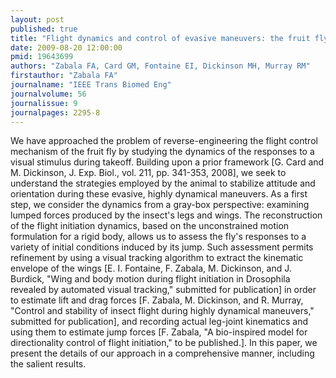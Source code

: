 ```yaml
---
layout: post
published: true
title: "Flight dynamics and control of evasive maneuvers: the fruit fly's takeoff."
date: 2009-08-20 12:00:00
pmid: 19643699
authors: "Zabala FA, Card GM, Fontaine EI, Dickinson MH, Murray RM"
firstauthor: "Zabala FA"
journalname: "IEEE Trans Biomed Eng"
journalvolume: 56
journalissue: 9
journalpages: 2295-8
---
```


We have approached the problem of reverse-engineering the flight control mechanism of the fruit fly by studying the dynamics of the responses to a visual stimulus during takeoff. Building upon a prior framework [G. Card and M. Dickinson, J. Exp. Biol., vol. 211, pp. 341-353, 2008], we seek to understand the strategies employed by the animal to stabilize attitude and orientation during these evasive, highly dynamical maneuvers. As a first step, we consider the dynamics from a gray-box perspective: examining lumped forces produced by the insect's legs and wings. The reconstruction of the flight initiation dynamics, based on the unconstrained motion formulation for a rigid body, allows us to assess the fly's responses to a variety of initial conditions induced by its jump. Such assessment permits refinement by using a visual tracking algorithm to extract the kinematic envelope of the wings [E. I. Fontaine, F. Zabala, M. Dickinson, and J. Burdick, "Wing and body motion during flight initiation in Drosophila revealed by automated visual tracking," submitted for publication] in order to estimate lift and drag forces [F. Zabala, M. Dickinson, and R. Murray, "Control and stability of insect flight during highly dynamical maneuvers," submitted for publication], and recording actual leg-joint kinematics and using them to estimate jump forces [F. Zabala, "A bio-inspired model for directionality control of flight initiation," to be published.]. In this paper, we present the details of our approach in a comprehensive manner, including the salient results.

